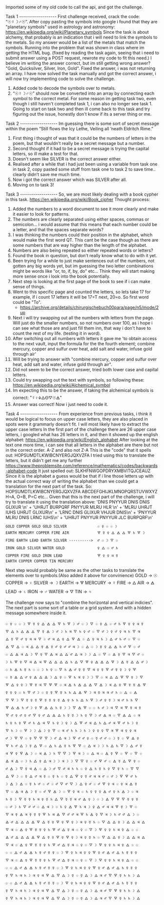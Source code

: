 Imported some of my old code to call the api, and got the challenge.

Task 1 -------------------
First challenge received, crack the code: “☉☿☽♂☉”.
After copy pasting the symbols into google i found that they are "planetary symbols" used in astrology and astronomy: https://en.wikipedia.org/wiki/Planetary_symbols
Since the task is about alchemy, that probably is an indication that i will need to link the symbols to the metals. So my answer would be a list of the metals that match the symbols.
Running into the problem that was shown in class where im getting the HTML bug. (fixed by reading the task again, seeing that i need to submit answer using a POST request, rewrote my code to fit this need.)
I believe im writing the answer correct, but im still getting wrong answer? "Gold, Quicksilver, Silver, Iron, Gold".
Fixed the answer, i was not returning an array.
I have now solved the task manually and got the correct answer, i will now try implementing code to solve the challenge.
  1. Added code to decode the symbols over to metals.
  2. “☉☿☽♂☉” should now be converted into an array by connecting each symbol to the correct metal.
For some reason im getting task two, even though i still haven't completed task 1, i can also no longer see task 1.
Going to start on task two and then ill come back to this task and try figuring out the issue, honestly don't know if its a server thing or me.

Task 2 -------------------
Im guessing there is some sort of secret message within the poem “Still flows the Icy Lethe, Veiling all ’neath Eldritch Rime.”
1. First thing i thought of was that it could be the numbers of letters in the poem, but that wouldn't really be a secret message but a number.
2. Second thought if it had to be a secret message is trying the capital letters, so ill make a test for that.
3. Doesn't seem like SILVER is the correct answer either.
4. Realised after a while that i had just been using a variable from task one in task 2, copy pasted some stuff from task one to task 2 to save time.. clearly didn't save me much time.
5. Now i got the correct answer which was SILVER after all.
6. Moving on to task 3!

Task 3 -------------------
So, we are most likely dealing with a book cypher in this task. https://en.wikipedia.org/wiki/Book_cipher
Thought process:
1. Added the numbers to a word document to see it more clearly and make it easier to look for patterns.
2. The numbers are clearly separated using either spaces, commas or semicolon... i would assume that this means that each number could be a letter, and that the spaces separate words?
3. I was thinking the numbers could their position in the alphabet, which would make the first word QT. This cant be the case though as there are some numbers that are way higher than the length of the alphabet.
4. Numbers are also being repeated so either repeated words or letters?
5. Found the book in question, but don't really know what to do with it yet.
6. Been trying for a while to just make sentences out of the numbers, not gotten any big words yet, but im guessing the two letter combinations might be words like "or, to, if, by, do" etc... Think they will start making more sense once i look into the book potentially.
7. Next step is looking at the first page of the book to see if i can make sense of things.
8. Went to this specific page and counted the letters, so lets take 17 for example, if i count 17 letters it will be 17=T next, 20=o. So first word could be "To".
   - https://archive.org/details/chirurgischebuch00para/page/n5/mode/2up
9. Next i will try swapping out all the numbers with letters from the page. Will just do the smaller numbers, so not numbers over 100, as i hope i can see what those are and just fill them inn, that way i don't have to count the rest of my life. (testing it in word).
10. After switching out all numbers with letters it gave me 'to obtain access to the next vault, input the formula for the the fourth element; combine mercury, copper and sulfur over heat, add salt and water, infuse gold through air'
11. Will be trying to answer with "combine mercury, copper and sulfur over heat, add salt and water, infuse gold through air".
12. Did not seem to be the correct answer, tried both lower case and capital letters.
13. Could try swapping out the text with symbols, so following these: https://en.wikipedia.org/wiki/Alchemical_symbol
14. Im expecting this to be the answer, if taking the alchemical symbols is correct: "☿♀🜍🜂🜔🜄☉🜁"
15. Answer was correct! Now i just need to code it.

Task 4 -------------------
From experience from previous tasks, i think it would be logical to focus on upper case letters, they are also placed in spots were it grammarly doesn't fit.
I will most likely have to extract the upper case letters
In the first part of the challenge there are 26 upper case letters, i googled what has 26 letters in it, and then it showed up the english alphabet: https://en.wikipedia.org/wiki/English_alphabet
After looking at the text one more time, i can see that all letters in the alphabet are there but not in the correct order. A-Z and also not Z-A
This is the "code" that it spells out: HOPSUMDTLKWIBCNYERGJQXVZFA
I tried using this to translate the letters, but it didn't get me any further https://www.theproblemsite.com/reference/mathematics/codes/backwards-alphabet-code
It just spelled out: SLKHFNWGOPDRYXMBVITQJCEAUZ
Since it is the alphabet a guess would be that if i line those letters up with the actual correct way of writing the alphabet than we could get a translation for the next part of the task. So:
HOPSUMDTLKWIBCNYERGJQXVZFA
ABCDEFGHIJKLMNOPQRSTUVWXYZ
H=A, O=B, P=C etc...
Given that this is the next part of the challenge, i will try to translate it using the translation above:
    'DNIS PNYYUR DNIS DNIS GLIXUR \n' +
    'UHRJT BURPQRF PNYYUR MLRU HLR \n' +
    'MLRU UHRJT IUHS UHRJT GLIXUR\n' +
    'LRNC DNIS GLIXUR VHJUR DNIS\n' +
    'PNYYUR MLRU DNIS LRNC IUHS\n' +
    'UHRJT PNYYUR PNYYUR JLC BURPQRF\n'

    GOLD COPPER GOLD GOLD SILVER              ☉ ♀ ☉ ☉ ☽
    EARTH MERCURY COPPER FIRE AIR             🜃 ☿ ♀ 🜂 🜁 🜂 🜃 ♄ 🜃 ☽
    FIRE EARTH LEAD EARTH SILVER ---------->  ♂ ☉ ☽ 🜄 ☉
    IRON GOLD SILVER WATER GOLD               ♀ 🜂 ☉ ♂ ♄
    COPPER FIRE GOLD IRON LEAD                🜃 ♀ ♀ ♃ ☿
    EARTH COPPER COPPER TIN MERCURY

Next step would probably be same as the other tasks to translate the elements over to symbols.(Also added it above for convinience)
GOLD → ☉
COPPER → ♀
SILVER → ☽
EARTH → 🜃
MERCURY → ☿
FIRE → 🜂
AIR → 🜁
LEAD → ♄
IRON → ♂
WATER → 🜄
TIN → ♃

The challenge now says to "combine the horizontal and vertical indicies".
The next part is some sort of a table or a grid system. And with a hidden message somewhere inside it.

    ☉ ♀ ☉ ☉ ☽ 🜃 ☿ ♀ 🜂 🜁 🜂 🜃 ♄ 🜃 ☽ ♂ ☉ ☽ 🜄 ☉ ♀ 🜂 ☉ ♂ ♄ 🜃 ♀ ♀ ♃ ☿
    🜄 🜂 ♄ 🜂 🜁 🜂 🜄 ☿ 🜁 ☽ ♂ ☽ ♄ ♃ 🜄 ♄ ♀ ♂ ☉ 🜄 ♂ ☽ ♀ ♂ ♀ ♃ ♄ 🜄 ♃
    🜂 ☿ 🜄 ♂ ♀ ♃ ♃ 🜄 ☉ ♂ ♃ 🜂 ♀ 🜂 🜃 🜁 ☉ 🜂 ♀ ♃ ♄ ☽ 🜂 ♂ ♄ ♂ ☉ 🜄 ☉
    🜁 🜄 🜂 ☉ ♃ 🜂 🜂 ☿ 🜁 ☿ ♂ ♀ ♂ ♂ ♃ ☽ ☉ 🜂 ☉ ☽ ☿ ♀ 🜂 🜁 ♄ ♂ 🜃 ☉ ♂
    ☉ 🜂 🜁 ♃ 🜂 ☽ 🜄 ♀ 🜄 🜁 ♃ 🜂 🜂 ♂ 🜂 ♃ ☽ ☽ 🜂 ☉ 🜄 ☉ 🜁 ♀ 🜄 ♃ 🜄 ♂ ☉
    ☽ ♄ 🜃 ♀ 🜄 ♃ 🜁 ♃ 🜃 🜂 🜂 🜂 🜂 ♄ 🜂 🜄 🜃 ♀ 🜁 🜁 🜂 🜃 ☽ 🜁 ☿ 🜂 🜂 ♂ ☽
    ☉ ♄ 🜁 ♄ ☿ ♄ ☉ ☉ ☽ ♄ ♀ ☉ 🜄 ♄ 🜁 ♂ ☿ ☿ 🜄 ♃ ♀ ☿ 🜃 ♂ ☿ ♀ ☽ ♀ 🜃
    ☉ ☿ 🜁 🜂 ♂ ♀ 🜁 🜂 🜁 ☽ 🜂 ♀ ☉ 🜃 ♄ ♃ ♀ ☽ ☽ 🜄 ☉ ♃ 🜂 🜂 🜃 🜄 ♀ ☽ 🜄
    🜃 🜂 ♀ ♀ ☽ 🜃 ☿ ♃ 🜄 🜃 🜃 ☉ ♃ 🜁 ♄ 🜁 🜂 🜁 🜄 🜁 ☽ ♃ 🜂 ♀ 🜃 ☿ ☿ 🜁 🜃
    ☿ ♀ ♀ ☉ ♄ 🜄 ♂ ☽ ☉ ♀ ☿ 🜃 ☿ ♄ ♄ 🜂 🜁 🜃 ☽ ♃ ☿ ♃ ♃ ♂ ♄ ☉ 🜂 ☉ 🜁
    🜄 🜃 ☽ 🜄 ☿ ♀ ☿ 🜃 ☿ ☿ ♀ ☿ 🜁 ♀ ♄ ♄ 🜂 ♄ 🜃 ☽ ♂ ♀ ☿ ☽ ♃ ♂ ♄ ♄ 🜄
    🜃 🜂 🜁 ♄ ♂ ☽ ♀ 🜃 🜁 🜂 ♄ ☿ ☽ ☽ 🜄 🜁 🜃 ☉ ☉ ♄ ♂ ☽ ♃ 🜄 ♃ 🜃 ☿ ♃ ☿
    🜄 ♂ ♀ ♂ ♀ ♂ 🜄 ♀ ♂ 🜂 🜁 🜂 ♄ ☿ ☿ ☽ ♄ ♀ 🜄 ☽ ♂ 🜁 ♃ ☉ 🜄 🜁 🜂 ☉ ♃
    ♄ ♀ ♄ ♀ 🜃 ♂ ♄ 🜂 ♃ 🜄 ♄ ♀ ☽ ♀ ☽ 🜂 🜃 ♂ ♃ 🜂 ♄ 🜂 ♂ ♃ 🜃 ♂ ♄ ☽ ♀
    🜄 ♄ ☽ ☉ 🜃 ☽ ☽ 🜂 ☽ ♀ 🜄 ☉ ♃ ♂ ♄ ♄ ☽ ♄ ☽ ♀ ♀ ♀ 🜄 ♃ 🜃 ♃ ♀ ♀ ♃
    ♂ ☽ 🜃 🜄 ☉ ♀ 🜄 🜄 🜄 ☽ ♂ 🜂 ♃ ☽ 🜃 ♂ ♂ ♀ ☉ ☿ ♂ ♂ ☉ ☽ ☿ ☉ 🜃 🜁 ♀
    🜃 ♄ ♂ 🜂 ☽ ☿ 🜂 🜃 ☉ 🜂 ♄ 🜂 ☿ ♄ 🜃 🜃 ☉ 🜂 ♃ ☽ ☽ ♄ 🜂 ♄ 🜄 ☽ 🜂 ♂ ☿
    ♃ 🜃 ♀ 🜃 🜁 ☽ ☉ ♃ 🜁 ☽ ♄ 🜄 🜄 ☽ 🜃 ♃ ☽ ☉ 🜂 ♃ ☉ 🜁 ☿ 🜃 ☉ 🜃 ☉ 🜄 ☉
    🜁 ♃ 🜁 ☉ ☽ ♄ 🜂 ♀ 🜂 ♃ ☽ ☽ ♃ ☽ ☽ 🜄 🜄 ♀ ☉ ♂ 🜃 ♂ ☉ 🜁 ☿ 🜂 🜃 ♀ ☉
    ♂ 🜁 ☽ 🜄 ☿ ♃ 🜁 ☉ 🜂 ☽ ♂ 🜄 ♂ ♃ ♄ ♄ ☉ ♀ 🜂 ♄ ☿ ♄ ♀ 🜄 ☿ ♄ ☉ 🜄 🜄
    🜂 🜃 ☽ ☉ ☿ 🜂 ♂ ♃ ☿ ☉ ☿ ♄ ☉ ☿ 🜂 🜃 ♀ ☿ ♂ ♃ ♃ ♂ ☉ ♂ ☽ 🜃 🜃 ♂ ♄
    ☽ 🜁 ☽ 🜁 ☉ ☿ ♄ ♂ ☉ ♂ ☉ ♂ 🜄 ♂ 🜄 ☽ 🜂 ♀ ♂ ☉ ♂ 🜃 ♀ ♃ ☉ ♀ ♃ 🜁 ☿
    🜄 ☉ 🜁 ♃ 🜁 ☽ ☿ ☉ ♂ 🜃 🜁 ☽ ☉ 🜃 ♀ ♃ ☉ ♄ ♀ ☿ ♀ 🜁 ♂ ♀ ♄ 🜁 ☽ ☉ ♃
    ♄ ☿ ☽ 🜄 ☿ ☿ ♄ ♃ ♀ ☿ ♄ 🜂 🜄 ☿ ☿ ♃ ♂ 🜁 ♀ ☽ ☉ ☽ 🜁 🜄 🜃 🜄 ☿ ♀ ☿
    ☉ ♂ ☽ ♄ 🜄 ♂ ♂ ☉ 🜂 ♃ ☽ ☉ ♄ ♀ 🜁 🜃 ♄ ♃ ☽ ♀ 🜂 ♂ ♃ ♃ 🜃 ☿ ☽ 🜃 ☉
    🜄 ♃ ☿ 🜁 ♃ ☿ ☿ ☿ 🜃 ♄ ♃ 🜁 🜄 ♂ ♂ ♃ 🜃 ♄ 🜁 ♀ 🜄 ♃ ☽ ♄ ♂ ♂ 🜂 ☽ ☉
    🜁 ♂ 🜂 🜂 🜂 🜁 🜃 🜂 ☿ ♀ 🜃 ♀ 🜃 ♀ ☽ ♃ ♀ ☿ ♄ ☉ 🜄 🜂 🜂 ♀ ☽ 🜂 🜂 ♃ 🜂
    🜄 ♃ ☉ 🜁 ♀ 🜃 ☿ ☿ ♀ ♄ 🜃 ♂ 🜂 ☿ ♃ ☉ ♀ ☉ 🜄 ☽ 🜃 ♀ ♀ ♄ ♃ ♀ 🜂 ☉ ☉
    🜁 ♂ 🜂 🜂 🜂 🜁 🜃 🜂 ☿ ♀ 🜃 ♀ 🜃 ♀ ☽ ♃ ♀ ☿ ♄ ☉ 🜄 🜂 🜂 ♀ ☽ 🜂 🜂 ♃ 🜂
    🜄 ♃ ☉ 🜁 ♀ 🜃 ☿ ☿ ♀ ♄ 🜃 ♂ 🜂 ☿ ♃ ☉ ♀ ☉ 🜄 ☽ 🜃 ♀ ♀ ♄ ♃ ♀ 🜂 ☉ ☉
    ☉ ☉ 🜂 ♂ 🜁 🜁 ♄ ☿ ♂ ☿ ☿ ☉ ☽ 🜃 ♀ ♄ ♃ ♀ ♀ 🜃 ♀ ♂ 🜁 ♂ 🜂 ♄ ☿ ☿ ♀
    🜄 ♃ ☉ 🜁 ♀ 🜃 ☿ ☿ ♀ ♄ 🜃 ♂ 🜂 ☿ ♃ ☉ ♀ ☉ 🜄 ☽ 🜃 ♀ ♀ ♄ ♃ ♀ 🜂 ☉ ☉
    ☉ ☉ 🜂 ♂ 🜁 🜁 ♄ ☿ ♂ ☿ ☿ ☉ ☽ 🜃 ♀ ♄ ♃ ♀ ♀ 🜃 ♀ ♂ 🜁 ♂ 🜂 ♄ ☿ ☿ ♀
    ☿ 🜄 ♄ ♃ ♄ ☽ ♃ ♀ ♃ 🜃 🜂 🜄 🜂 ☽ ☿ ☉ ☿ 🜂 ☽ 🜂 ♃ ♂ 🜄 🜃 ☿ ♄ ♄ ☽ 🜂
    ☉ ☉ 🜂 ♂ 🜁 🜁 ♄ ☿ ♂ ☿ ☿ ☉ ☽ 🜃 ♀ ♄ ♃ ♀ ♀ 🜃 ♀ ♂ 🜁 ♂ 🜂 ♄ ☿ ☿ ♀
    ☿ 🜄 ♄ ♃ ♄ ☽ ♃ ♀ ♃ 🜃 🜂 🜄 🜂 ☽ ☿ ☉ ☿ 🜂 ☽ 🜂 ♃ ♂ 🜄 🜃 ☿ ♄ ♄ ☽ 🜂
    ☿ 🜄 ♄ ♃ ♄ ☽ ♃ ♀ ♃ 🜃 🜂 🜄 🜂 ☽ ☿ ☉ ☿ 🜂 ☽ 🜂 ♃ ♂ 🜄 🜃 ☿ ♄ ♄ ☽ 🜂

